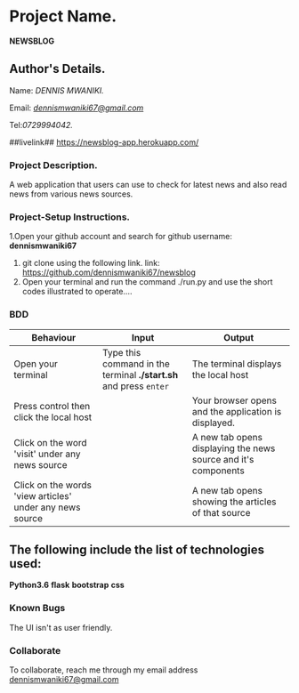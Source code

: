 # Project Name.
**NEWSBLOG**

## Author's Details.
Name: *DENNIS MWANIKI.*

Email: *dennismwaniki67@gmail.com*

Tel:*0729994042.*

##livelink##
https://newsblog-app.herokuapp.com/

### Project Description.
A web application that users can use to check for latest news and also read news from various news sources.


### Project-Setup Instructions.

1.Open your github account and search for github username: **dennismwaniki67**

1. git clone using the following link.
   link: https://github.com/dennismwaniki67/newsblog
2. Open your terminal and run the command ./run.py and use the short codes illustrated to operate....

### BDD

| Behaviour | Input | Output |
| --------- | ------| ------ |
|Open your terminal|Type this command in the terminal **./start.sh** and press  `enter`|The terminal displays the local host|
|Press control then click the local host  | |Your browser opens and the application is displayed.
|Click on the word 'visit' under any news source| | A new tab opens displaying the news source and it's components|
|Click on the words 'view articles' under any news source | | A new tab opens showing the articles of that source|

## The following include the list of technologies used:

**Python3.6**
**flask**
**bootstrap**
**css**

### Known Bugs

The UI isn't as user friendly.

### Collaborate

To collaborate, reach me through my email address dennismwaniki67@gmail.com
